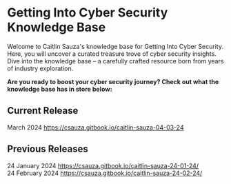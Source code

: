 # Getting Into Cyber Security Knowledge Base

Welcome to Caitlin Sauza's knowledge base for Getting Into Cyber Security. Here, you will uncover a curated treasure trove of cyber security insights. Dive into the knowledge base – a carefully crafted resource born from years of industry exploration.  
  
**Are you ready to boost your cyber security journey? Check out what the knowledge base has in store below:**
  
## Current Release
March 2024         https://csauza.gitbook.io/caitlin-sauza-04-03-24  
  
## Previous Releases
24 January 2024    https://csauza.gitbook.io/caitlin-sauza-24-01-24/  
24 February 2024   https://csauza.gitbook.io/caitlin-sauza-24-02-24/
